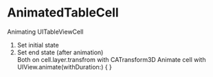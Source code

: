 # AnimatedTableCell
Animating UITableViewCell  
1. Set initial state  
2. Set end state (after animation)  
Both on cell.layer.transfrom with CATransform3D
Animate cell with UIView.animate(withDuration:) { }
